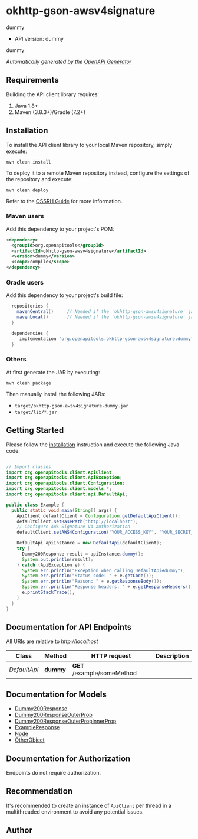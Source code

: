 # okhttp-gson-awsv4signature

dummy
- API version: dummy

dummy


*Automatically generated by the [OpenAPI Generator](https://openapi-generator.tech)*


## Requirements

Building the API client library requires:
1. Java 1.8+
2. Maven (3.8.3+)/Gradle (7.2+)

## Installation

To install the API client library to your local Maven repository, simply execute:

```shell
mvn clean install
```

To deploy it to a remote Maven repository instead, configure the settings of the repository and execute:

```shell
mvn clean deploy
```

Refer to the [OSSRH Guide](http://central.sonatype.org/pages/ossrh-guide.html) for more information.

### Maven users

Add this dependency to your project's POM:

```xml
<dependency>
  <groupId>org.openapitools</groupId>
  <artifactId>okhttp-gson-awsv4signature</artifactId>
  <version>dummy</version>
  <scope>compile</scope>
</dependency>
```

### Gradle users

Add this dependency to your project's build file:

```groovy
  repositories {
    mavenCentral()     // Needed if the 'okhttp-gson-awsv4signature' jar has been published to maven central.
    mavenLocal()       // Needed if the 'okhttp-gson-awsv4signature' jar has been published to the local maven repo.
  }

  dependencies {
     implementation "org.openapitools:okhttp-gson-awsv4signature:dummy"
  }
```

### Others

At first generate the JAR by executing:

```shell
mvn clean package
```

Then manually install the following JARs:

* `target/okhttp-gson-awsv4signature-dummy.jar`
* `target/lib/*.jar`

## Getting Started

Please follow the [installation](#installation) instruction and execute the following Java code:

```java

// Import classes:
import org.openapitools.client.ApiClient;
import org.openapitools.client.ApiException;
import org.openapitools.client.Configuration;
import org.openapitools.client.models.*;
import org.openapitools.client.api.DefaultApi;

public class Example {
  public static void main(String[] args) {
    ApiClient defaultClient = Configuration.getDefaultApiClient();
    defaultClient.setBasePath("http://localhost");
    // Configure AWS Signature V4 authorization
    defaultClient.setAWS4Configuration("YOUR_ACCESS_KEY", "YOUR_SECRET_KEY", "REGION", "SERVICE")

    DefaultApi apiInstance = new DefaultApi(defaultClient);
    try {
      Dummy200Response result = apiInstance.dummy();
      System.out.println(result);
    } catch (ApiException e) {
      System.err.println("Exception when calling DefaultApi#dummy");
      System.err.println("Status code: " + e.getCode());
      System.err.println("Reason: " + e.getResponseBody());
      System.err.println("Response headers: " + e.getResponseHeaders());
      e.printStackTrace();
    }
  }
}

```

## Documentation for API Endpoints

All URIs are relative to *http://localhost*

Class | Method | HTTP request | Description
------------ | ------------- | ------------- | -------------
*DefaultApi* | [**dummy**](docs/DefaultApi.md#dummy) | **GET** /example/someMethod | 


## Documentation for Models

 - [Dummy200Response](docs/Dummy200Response.md)
 - [Dummy200ResponseOuterProp](docs/Dummy200ResponseOuterProp.md)
 - [Dummy200ResponseOuterPropInnerProp](docs/Dummy200ResponseOuterPropInnerProp.md)
 - [ExampleResponse](docs/ExampleResponse.md)
 - [Node](docs/Node.md)
 - [OtherObject](docs/OtherObject.md)


<a id="documentation-for-authorization"></a>
## Documentation for Authorization

Endpoints do not require authorization.


## Recommendation

It's recommended to create an instance of `ApiClient` per thread in a multithreaded environment to avoid any potential issues.

## Author



